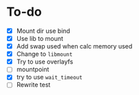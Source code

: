 # To-do 

- [x] Mount dir use bind
- [x] Use lib to mount
- [x] Add swap used when calc memory used
- [x] Change to `libmount`
- [x] Try to use overlayfs
- [ ] mountpoint
- [x] try to use `wait_timeout`
- [ ] Rewrite test
